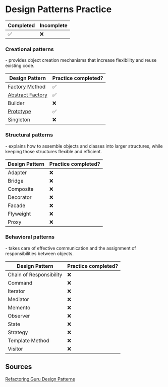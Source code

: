 # Design Patterns Practice

| Completed | Incomplete |
|-----------|------------|
| ✅         | ❌          | 

### Creational patterns

\- provides object creation mechanisms that increase flexibility and reuse existing code.

| Design Pattern                                      | Practice completed? |
|-----------------------------------------------------|---------------------|
| [Factory Method](/Creational/Factory%20Method/)     | ✅                   |
| [Abstract Factory](/Creational/Abstract%20Factory/) | ✅                   |
| Builder                                             | ❌                   |
| [Prototype](/Creational/Prototype/)                 | ✅                   |
| Singleton                                           | ❌                   |

### Structural patterns

\- explains how to assemble objects and classes into larger structures, while keeping those structures flexible and efficient.

| Design Pattern | Practice completed? |
|----------------|---------------------|
| Adapter        | ❌                   |
| Bridge         | ❌                   |
| Composite      | ❌                   |
| Decorator      | ❌                   |
| Facade         | ❌                   |
| Flyweight      | ❌                   |
| Proxy          | ❌                   |

### Behavioral patterns

\- takes care of effective communication and the assignment of responsibilities between objects.

| Design Pattern          | Practice completed? |
|-------------------------|---------------------|
| Chain of Responsibility | ❌                   |
| Command                 | ❌                   |
| Iterator                | ❌                   |
| Mediator                | ❌                   |
| Memento                 | ❌                   |
| Observer                | ❌                   |
| State                   | ❌                   |
| Strategy                | ❌                   |
| Template Method         | ❌                   |
| Visitor                 | ❌                   |

## Sources

[Refactoring.Guru Design Patterns](https://refactoring.guru/design-patterns)